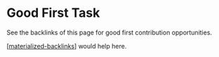 # Good First Task

See the backlinks of this page for good first contribution opportunities.

[[materialized-backlinks]] would help here.

[//begin]: # "Autogenerated link references for markdown compatibility"
[materialized-backlinks]: materialized-backlinks "Materialized Backlinks"
[//end]: # "Autogenerated link references"
